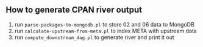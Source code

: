 ## How to generate CPAN river output

1. run `parse-packages-to-mongodb.pl` to store 02 and 06 data to MongoDB
2. run `calculate-upstream-from-meta.pl` to index META with upstream data
3. run `compute_downstream_dag.pl` to generate river and print it out
